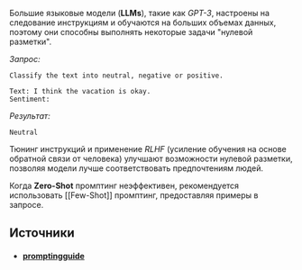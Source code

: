 Большие языковые модели (**LLMs**), такие как *GPT-3*, настроены на следование инструкциям и обучаются на больших объемах данных, поэтому они способны выполнять некоторые задачи "нулевой разметки".

*Запрос:*

```
Classify the text into neutral, negative or positive. 

Text: I think the vacation is okay.
Sentiment:
```

*Результат:*

```
Neutral
```

Тюнинг инструкций и применение *RLHF* (усиление обучения на основе обратной связи от человека) улучшают возможности нулевой разметки, позволяя модели лучше соответствовать предпочтениям людей.

Когда **Zero-Shot** промптинг неэффективен, рекомендуется использовать [[Few-Shot]] промптинг, предоставляя примеры в запросе.

## Источники
- #### [promptingguide](https://www.promptingguide.ai/ru/techniques/zeroshot)